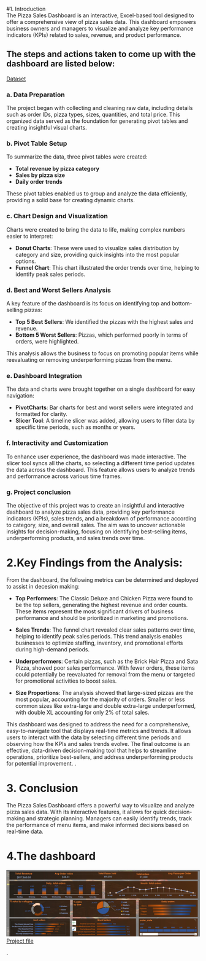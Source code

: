 #1. Introduction  
The Pizza Sales Dashboard is an interactive, Excel-based tool designed to offer a comprehensive view of pizza sales data. This dashboard empowers business owners and managers to visualize and analyze key performance indicators (KPIs) related to sales, revenue, and product performance.

## The steps and actions taken to come up with the dashboard are listed below:
[Dataset](https://view.officeapps.live.com/op/view.aspx?src=https%3A%2F%2Fraw.githubusercontent.com%2Fbabazeek%2Fsales_dashboard%2Frefs%2Fheads%2Fmain%2Fpizza_sales%2520excel%2520file.xlsx&wdOrigin=BROWSELINK)
### a. Data Preparation  
The project began with collecting and cleaning raw data, including details such as order IDs, pizza types, sizes, quantities, and total price. This organized data served as the foundation for generating pivot tables and creating insightful visual charts.

### b. Pivot Table Setup  
To summarize the data, three pivot tables were created:
- **Total revenue by pizza category**
- **Sales by pizza size**
- **Daily order trends**

These pivot tables enabled us to group and analyze the data efficiently, providing a solid base for creating dynamic charts.

### c. Chart Design and Visualization  
Charts were created to bring the data to life, making complex numbers easier to interpret:
- **Donut Charts**: These were used to visualize sales distribution by category and size, providing quick insights into the most popular options.
- **Funnel Chart**: This chart illustrated the order trends over time, helping to identify peak sales periods.

### d. Best and Worst Sellers Analysis  
A key feature of the dashboard is its focus on identifying top and bottom-selling pizzas:
- **Top 5 Best Sellers**: We identified the pizzas with the highest sales and revenue.
- **Bottom 5 Worst Sellers**: Pizzas, which performed poorly in terms of orders, were highlighted.

This analysis allows the business to focus on promoting popular items while reevaluating or removing underperforming pizzas from the menu.

### e. Dashboard Integration  
The data and charts were brought together on a single dashboard for easy navigation:
- **PivotCharts**: Bar charts for best and worst sellers were integrated and formatted for clarity.
- **Slicer Tool**: A timeline slicer was added, allowing users to filter data by specific time periods, such as months or years.

### f. Interactivity and Customization  
To enhance user experience, the dashboard was made interactive. The slicer tool syncs all the charts, so selecting a different time period updates the data across the dashboard. This feature allows users to analyze trends and performance across various time frames.

### g. Project conclusion

The objective of this project was to create an insightful and interactive dashboard to analyze pizza sales data, providing key performance indicators (KPIs), sales trends, and a breakdown of performance according to category, size, and overall sales. The aim was to uncover actionable insights for decision-making, focusing on identifying best-selling items, underperforming products, and sales trends over time.

# 2.Key Findings from the Analysis:
From the dashboard, the following metrics can be determined and deployed to assist in decesion making:
- **Top Performers**: The Classic Deluxe and Chicken Pizza were found to be the top sellers, generating the highest revenue and order counts. These items represent the most significant drivers of business performance and should be prioritized in marketing and promotions.
  
- **Sales Trends**: The funnel chart revealed clear sales patterns over time, helping to identify peak sales periods. This trend analysis enables businesses to optimize staffing, inventory, and promotional efforts during high-demand periods.
  
- **Underperformers**: Certain pizzas, such as the Brick Hair Pizza and Sata Pizza, showed poor sales performance. With fewer orders, these items could potentially be reevaluated for removal from the menu or targeted for promotional activities to boost sales.
  
- **Size Proportions**: The analysis showed that large-sized pizzas are the most popular, accounting for the majority of orders. Smaller or less common sizes like extra-large and double extra-large underperformed, with double XL accounting for only 2% of total sales.

This dashboard was designed to address the need for a comprehensive, easy-to-navigate tool that displays real-time metrics and trends. It allows users to interact with the data by selecting different time periods and observing how the KPIs and sales trends evolve. The final outcome is an effective, data-driven decision-making tool that helps to streamline operations, prioritize best-sellers, and address underperforming products for potential improvement.
.

# 3. Conclusion  
The Pizza Sales Dashboard offers a powerful way to visualize and analyze pizza sales data. With its interactive features, it allows for quick decision-making and strategic planning. Managers can easily identify trends, track the performance of menu items, and make informed decisions based on real-time data.

# 4.The dashboard
![Dashboard](Pizza_sales_dashboard.png)
[Project file]()




.
